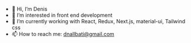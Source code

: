 - 👋 Hi, I’m Denis
- 👀 I’m interested in front end development
- 🌱 I’m currently working with React, Redux, Next.js, material-ui, Tailwind css
- 📫 How to reach me: dnallbati@gmail.com

